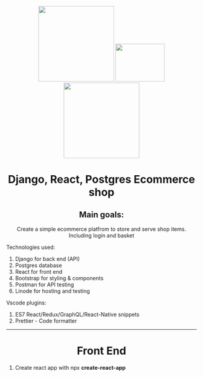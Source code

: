 <p align="center">
  <img width="200" height="200" src="http://www.fillmurray.com/460/300">
   <img width="130" height="100" src="https://upload.wikimedia.org/wikipedia/commons/thumb/a/a7/React-icon.svg/1024px-React-icon.svg.png">
   <img width="200" height="200" src="http://www.fillmurray.com/460/300">
</p>

<h1 align="center">Django, React, Postgres Ecommerce shop</h1>
<h2 align="center">Main goals:</h2>
<p align="center">Create a simple ecommerce platfrom to store and serve shop items. Including login and basket</p>
<p>Technologies used:</p>
<ol>
  <li>Django for back end (API)</li>
  <li>Postgres database</li>
  <li>React for front end</li>
  <li>Bootstrap for styling & components</li>
  <li>Postman for API testing</li>
  <li>Linode for hosting and testing</li>
</ol>

<p>Vscode plugins:</p>
<ol>
  <li>ES7 React/Redux/GraphQL/React-Native snippets</li>
  <li>Prettier - Code formatter</li>
</ol>

<hr />

<h1 align="center">Front End</h1>
<ol>
  <li>Create react app with npx <strong>create-react-app</strong></li>
</ol>

